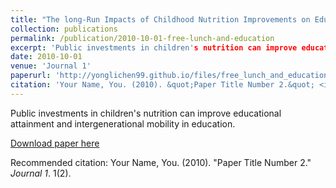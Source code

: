 ```yaml
---
title: "The long-Run Impacts of Childhood Nutrition Improvements on Education: Evidence from Rural China"
collection: publications
permalink: /publication/2010-10-01-free-lunch-and-education
excerpt: 'Public investments in children's nutrition can improve educational attainment and intergenerational mobility in education.'
date: 2010-10-01
venue: 'Journal 1'
paperurl: 'http://yonglichen99.github.io/files/free_lunch_and_education_v4.5.pdf'
citation: 'Your Name, You. (2010). &quot;Paper Title Number 2.&quot; <i>Journal 1</i>. 1(2).'
---
```

Public investments in children's nutrition can improve educational attainment and intergenerational mobility in education.

[Download paper here](http://yonglichen99.github.io/files/free_lunch_and_education_v4.5.pdf)

Recommended citation: Your Name, You. (2010). "Paper Title Number 2." <i>Journal 1</i>. 1(2).
